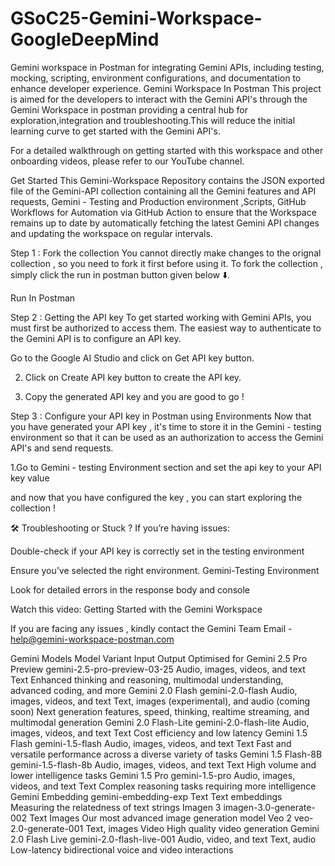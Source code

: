 # GSoC25-Gemini-Workspace-GoogleDeepMind
Gemini workspace in Postman for integrating Gemini APIs, including testing, mocking, scripting, environment configurations, and documentation to enhance developer experience.
Gemini Workspace In Postman
This project is aimed for the developers to interact with the Gemini API's through the Gemini Workspace in postman providing a central hub for exploration,integration and troubleshooting.This will reduce the initial learning curve to get started with the Gemini API's.

For a detailed walkthrough on getting started with this workspace and other onboarding videos, please refer to our YouTube channel.

Get Started
This Gemini-Workspace Repository contains the JSON exported file of the Gemini-API collection containing all the Gemini features and API requests, Gemini - Testing and Production environment ,Scripts, GitHub Workflows for Automation via GitHub Action to ensure that the Workspace remains up to date by automatically fetching the latest Gemini API changes and updating the workspace on regular intervals.

Step 1 : Fork the collection
You cannot directly make changes to the orignal collection , so you need to fork it first before using it. To fork the collection , simply click the run in postman button given below ⬇️.

Run In Postman



Step 2 : Getting the API key
To get started working with Gemini APIs, you must first be authorized to access them. The easiest way to authenticate to the Gemini API is to configure an API key.

Go to the Google AI Studio and click on Get API key button.


2. Click on Create API key button to create the API key.



3. Copy the generated API key and you are good to go !

Step 3 : Configure your API key in Postman using Environments
Now that you have generated your API key , it's time to store it in the Gemini - testing environment so that it can be used as an authorization to access the Gemini API's and send requests.

1.Go to Gemini - testing Environment section and set the api key to your API key value



and now that you have configured the key , you can start exploring the collection !

🛠️ Troubleshooting or Stuck ?
If you’re having issues:

Double-check if your API key is correctly set in the testing environment

Ensure you’ve selected the right environment. Gemini-Testing Environment

Look for detailed errors in the response body and console

Watch this video: Getting Started with the Gemini Workspace

If you are facing any issues , kindly contact the Gemini Team
Email - help@gemini-workspace-postman.com

Gemini Models
Model Variant	Input	Output	Optimised for
Gemini 2.5 Pro Preview
gemini-2.5-pro-preview-03-25	Audio, images, videos, and text	Text	Enhanced thinking and reasoning, multimodal understanding, advanced coding, and more
Gemini 2.0 Flash
gemini-2.0-flash	Audio, images, videos, and text	Text, images (experimental), and audio (coming soon)	Next generation features, speed, thinking, realtime streaming, and multimodal generation
Gemini 2.0 Flash-Lite
gemini-2.0-flash-lite	Audio, images, videos, and text	Text	Cost efficiency and low latency
Gemini 1.5 Flash
gemini-1.5-flash	Audio, images, videos, and text	Text	Fast and versatile performance across a diverse variety of tasks
Gemini 1.5 Flash-8B
gemini-1.5-flash-8b	Audio, images, videos, and text	Text	High volume and lower intelligence tasks
Gemini 1.5 Pro
gemini-1.5-pro	Audio, images, videos, and text	Text	Complex reasoning tasks requiring more intelligence
Gemini Embedding
gemini-embedding-exp	Text	Text embeddings	Measuring the relatedness of text strings
Imagen 3
imagen-3.0-generate-002	Text	Images	Our most advanced image generation model
Veo 2
veo-2.0-generate-001	Text, images	Video	High quality video generation
Gemini 2.0 Flash Live
gemini-2.0-flash-live-001	Audio, video, and text	Text, audio	Low-latency bidirectional voice and video interactions
